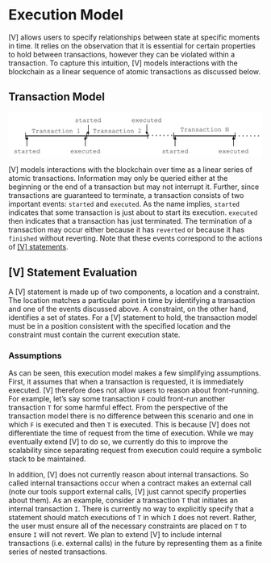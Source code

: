 # Execution Model

[V] allows users to specify relationships between state at specific moments in time. It relies on the observation that it is essential for certain properties to hold between transactions, however they can be violated within a transaction. To capture this intuition, [V] models interactions with the blockchain as a linear sequence of atomic transactions as discussed below.

## Transaction Model

![Execution Model](images/execution_model.png)

[V] models interactions with the blockchain over time as a linear series of atomic transactions. Information may only be queried either at the beginning or the end of a transaction but may not interrupt it. Further, since transactions are guaranteed to terminate, a transaction consists of two important events: `started` and `executed`. As the name implies, `started` indicates that some transaction is just about to start its execution. `executed` then indicates that a transaction has just terminated. The termination of a transaction may occur either because it has `reverted` or because it has `finished` without reverting. Note that these events correspond to the actions of [[V] statements](statements.md).

## [V] Statement Evaluation

A [V] statement is made up of two components, a location and a constraint. The location matches a particular point in time by identifying a transaction and one of the events discussed above. A constraint, on the other hand, identifies a set of states. For a [V] statement to hold, the transaction model must be in a position consistent with the specified location and the constraint must contain the current execution state.

### Assumptions

As can be seen, this execution model makes a few simplifying assumptions. First, it assumes that when a transaction is requested, it is immediately executed. [V] therefore does not allow users to reason about front-running. For example, let’s say some transaction `F` could front-run another transaction `T` for some harmful effect. From the perspective of the transaction model there is no difference between this scenario and one in which `F` is executed and then `T` is executed. This is because [V] does not differentiate the time of request from the time of execution. While we may eventually extend [V] to do so, we currently do this to improve the scalability since separating request from execution could require a symbolic stack to be maintained. 

In addition, [V] does not currently reason about internal transactions. So called internal transactions occur when a contract makes an external call (note our tools support external calls, [V] just cannot specify properties about them). As an example, consider a transaction `T` that initiates an internal transaction `I`. There is currently no way to explicitly specify that a statement should match executions of `T` in which `I` does not revert. Rather, the user must ensure all of the necessary constraints are placed on `T` to ensure `I` will not revert. We plan to extend [V] to include internal transactions (i.e. external calls) in the future by representing them as a finite series of nested transactions.